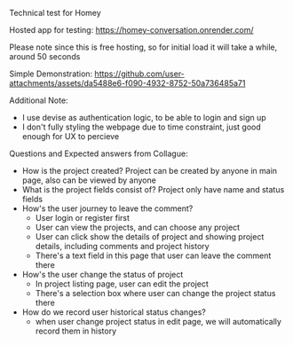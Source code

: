 Technical test for Homey

Hosted app for testing: 
https://homey-conversation.onrender.com/

Please note since this is free hosting, so for initial load it will take a while, around 50 seconds

Simple Demonstration:
https://github.com/user-attachments/assets/da5488e6-f090-4932-8752-50a736485a71

Additional Note:
- I use devise as authentication logic, to be able to login and sign up
- I don't fully styling the webpage due to time constraint, just good enough for UX to percieve

Questions and Expected answers from Collague:
- How is the project created?
    Project can be created by anyone in main page, also can be viewed by anyone
- What is the project fields consist of?
    Project only have name and status fields
- How's the user journey to leave the comment?
    - User login or register first
    - User can view the projects, and can choose any project
    - User can click show the details of project and showing project details, including comments and project history
    - There's a text field in this page that user can leave the comment there
- How's the user change the status of project
    - In project listing page, user can edit the project
    - There's a selection box where user can change the project status there
- How do we record user historical status changes?
    - when user change project status in edit page, we will automatically record them in history
